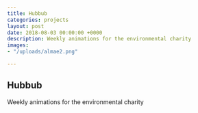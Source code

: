 ```yaml
---
title: Hubbub
categories: projects
layout: post
date: 2018-08-03 00:00:00 +0000
description: Weekly animations for the environmental charity
images:
- "/uploads/almae2.png"

---
```


## Hubbub

Weekly animations for the environmental charity
